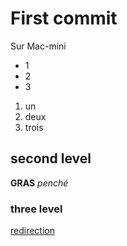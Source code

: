 # First commit

Sur Mac-mini

+ 1
+ 2
+ 3

1. un
2. deux
3. trois

## second level

**GRAS**
*penché*

### three level

[redirection](http://google.fr)
